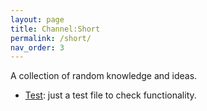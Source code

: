 ```yaml
---
layout: page
title: Channel:Short
permalink: /short/
nav_order: 3
---
```


A collection of random knowledge and ideas.

- [Test](../_posts/2022-02-02-test.md): just a test file to check functionality.

